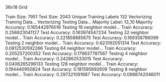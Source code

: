 36x18 Grid

Train Size: 7951
Test Size: 2043
Unique Training Labels 132
Vectorizing Training Data...
Vectorizing Testing Data...
Majority Label: 13_10
Majority Accuracy: 0.165442976016
Testing 16 neighbor model...
Train Accuracy: 0.256823041127
Test Accuracy: 0.163974547234
Testing 32 neighbor model...
Train Accuracy: 0.221858885675
Test Accuracy: 0.169358786099
Testing 2 neighbor model...
Train Accuracy: 0.623192051314
Test Accuracy: 0.0812530592266
Testing 64 neighbor model...
Train Accuracy: 0.205257200352
Test Accuracy: 0.179637787567
Testing 4 neighbor model...
Train Accuracy: 0.242862533015
Test Accuracy: 0.0406265296133
Testing 128 neighbor model...
Train Accuracy: 0.194440950824
Test Accuracy: 0.181595692609
Testing 8 neighbor model...
Train Accuracy: 0.297321091687
Test Accuracy: 0.0988742046011